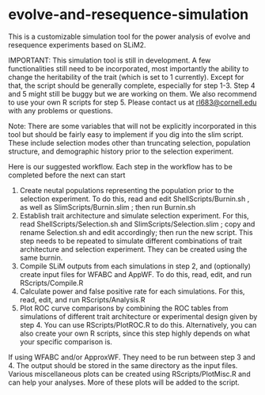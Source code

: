 # evolve-and-resequence-simulation
This is a customizable simulation tool for the power analysis of evolve and resequence experiments based on SLiM2.

IMPORTANT: This simulation tool is still in development. A few functionalities still need to be incorporated, most importantly the ability to change the heritability of the trait (which is set to 1 currently). Except for that, the script should be generally complete, especially for step 1-3. Step 4 and 5 might still be buggy but we are working on them. We also recommend to use your own R scripts for step 5. Please contact us at rl683@cornell.edu with any problems or questions. 

Note: There are some variables that will not be explicitly incorporated in this tool but should be fairly easy to implement if you dig into the slim script. These include selection modes other than truncating selection, population structure, and demographic history prior to the selection experiment. 


Here is our suggested workflow. Each step in the workflow has to be completed before the next can start
1. Create neutal populations representing the population prior to the selection experiment. To do this, read and edit ShellScripts/Burnin.sh , as well as SlimScripts/Burnin.slim ; then run Burnin.sh
2. Establish trait architecture and simulate selection experiment. For this, read ShellScripts/Selection.sh and SlimScripts/Selection.slim ; copy and rename Selection.sh and edit accordingly; then run the new script. This step needs to be repeated to simulate different combinations of trait architecture and selection experiment. They can be created using the same burnin. 
3. Compile SLiM outputs from each simulations in step 2, and (optionally) create input files for WFABC and AppWF. To do this, read, edit, and run RScripts/Compile.R 
4. Calculate power and false positive rate for each simulations. For this, read, edit, and run RScripts/Analysis.R
5. Plot ROC curve comparisons by combining the ROC tables from simulations of different trait architecture or experimental design given by step 4. You can use RScripts/PlotROC.R to do this. Alternatively, you can also create your own R scripts, since this step highly depends on what your specific comparison is. 


If using WFABC and/or ApproxWF. They need to be run between step 3 and 4. The output should be stored in the same directory as the input files. 
Various miscellaneous plots can be created using RScripts/PlotMisc.R and can help your analyses. More of these plots will be added to the script. 
